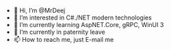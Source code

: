 - 👋 Hi, I’m @MrDeej
- 👀 I’m interested in C#./NET modern technologies
- 🌱 I’m currently learning AspNET.Core, gRPC, WinUI 3
- 💞️ I’m currently in paternity leave
- 📫 How to reach me, just E-mail me

<!---
MrDeej/MrDeej is a ✨ special ✨ repository because its `README.md` (this file) appears on your GitHub profile.
You can click the Preview link to take a look at your changes.
--->
